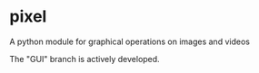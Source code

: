 # pixel
A python module for graphical operations on images and videos

The "GUI" branch is actively developed.
